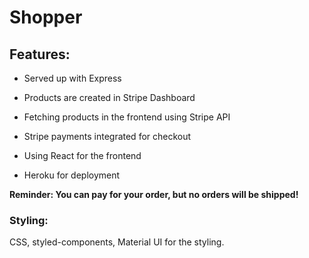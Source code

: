 # Shopper

<h2>Features:</h2>

* Served up with Express

* Products are created in Stripe Dashboard

* Fetching products in the frontend using Stripe API

* Stripe payments integrated for checkout

* Using React for the frontend

* Heroku for deployment

<strong>Reminder: You can pay for your order, but no orders will be shipped!</strong>

<h3>Styling:</h3>

CSS, styled-components, Material UI for the styling.
